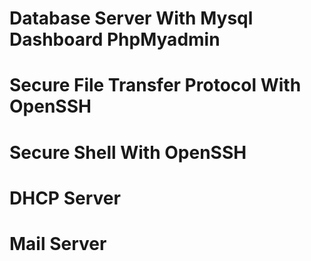 # Database Server With Mysql Dashboard PhpMyadmin
# Secure File Transfer Protocol With OpenSSH
# Secure Shell With OpenSSH
# DHCP Server
# Mail Server
